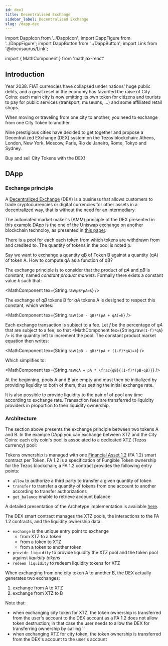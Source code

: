 ```yaml
---
id: dex1
title: Decentralised Exchange
sidebar_label: Decentralised Exchange
slug: /dapp-dex
---
```


import DappIcon from '../DappIcon';
import DappFigure from '../DappFigure';
import DappButton from '../DappButton';
import Link from '@docusaurus/Link';


import { MathComponent } from 'mathjax-react'

<DappFigure img='dex-screen.png' width='100%'/>

<DappButton url="https://edukera.github.io/completium-dapp-dex/" txt="open dapp"/>

## Introduction

Year 2038. FIAT currencies have collapsed under nations' huge public debts, and a great reset in the economy has favorited the raise of City Coins: each main city is now emitting its own token for citizens and tourists to pay for public services (transport, museums, ...) and some affiliated retail shops.

When moving or traveling from one city to another, you need to exchange from one City Token to another.

Nine prestigious cities have decided to get together and propose a Decentralized EXchange (DEX) system on the Tezos blockchain: Athens, London, New York, Moscow, Paris, Rio de Janeiro, Rome, Tokyo and Sydney.

Buy and sell City Tokens with the DEX!

## DApp

### Exchange principle

A <a href='https://en.wikipedia.org/wiki/Decentralized_exchange' target='_blank'>Decentralized Exchange</a> (DEX) is a business that allows customers to trade cryptocurrencies or digital currencies for other assets in a decentralized way, that is without the need for an intermediary.

The automated market maker's (AMM) principle of the DEX presented in this example DApp is the one of the Uniswap exchange on another blockchain technoloy, as presented in <a href='https://web.stanford.edu/~guillean/papers/uniswap_analysis.pdf' target='_blank'>this paper</a>.

There is a *pool* for each each token from which tokens are withdrawn from and credited to. The quantity of tokens in the pool is noted p.

Say we want to exchange a quantity qB of Token B against a quantity (qA) of token A. How to compute qA as a function of qB?

<DappFigure img='dex-principle.svg' width='70%'/>

The exchange principle is to consider that the product of *pA* and *pB* is constant, named *constant product markets*. Formally there exists a constant value *k* such that:

<MathComponent tex={String.raw`pB*pA=k`} />

The exchange of *qB* tokens B for *qA* tokens A is designed to respect this constant, which writes:

<MathComponent tex={String.raw`(pB - qB)*(pA + qA)=k`} />

Each exchange transaction is subject to a fee. Let *f* be the percentage of *qA* that are subject to a fee, so that <MathComponent tex={String.raw`(1-f)*qA`} /> is the quantity left to increment the pool. The constant product market equation then writes:

<MathComponent tex={String.raw`(pB - qB)*(pA + (1-f)*qA)=k`} />

Which simplifies to:

<MathComponent tex={String.raw`qA = pA * \frac{qB}{(1-f)*(pB-qB)}`} />

At the beginning, pools A and B are empty and must then be initialized by providing liquidity to both of them, thus setting the initial exchange rate.

It is also possible to provide liquidity to the pair of of pool any time according to exchange rate. Transaction fees are transferred to liquidity providers in proportion to their liquidity ownership.

### Architecture

The section above presents the exchange principle between two tokens A and B. In the example DApp you can exchange between XTZ and the City Coins: each city coin's pool is associated to a dedicated XTZ (Tezos currency) pool:

<DappFigure img='dex-principle2.svg' width='30%'/>

Tokens ownership is managed with one <a href='' target='_blank'>Financial Asset 1.2</a> (FA 1.2) <Link to='/docs/dapp-tools/tezos#smart-contract'>smart contract</Link> per Token. FA 1.2 is a specification of Fungible Token ownership for the Tezos blockchain; a FA 1.2 contract provides the following entry points:
* `allow` to authorize a third party to transfer a given quantity of token
* `transfer` to transfer a quantity of tokens from one account to another according to transfer authorizations
* `get_balance` enable to retrieve account balance

A detailed presentation of the <Link to='/docs/dapp-tools/archetype'>Archetype</Link> implementation is available <a href='' target='_blank'>here</a>.

The <Link to='/docs/dapp-dex/interface'>DEX smart contract</Link> manages the XTZ pools, the interactions to the FA 1.2 contracts, and the liquidity ownership data:

<DappFigure img='dex-principle3.svg' width='80%'/>

* `exchange` is the unique entry point to exchange
  * from XTZ to a token
  * from a token to XTZ
  * from a token to another token
* `provide liquidity` to provide liquidity the XTZ pool and the token pool against *liquidity tokens*
* `redeem liquidity` to redeem liquidity tokens for XTZ

When exchanging from one city token A to another B, the DEX actually generates two exchanges:
1. exchange from A to XTZ
2. exchange from XTZ to B

Note that:
* when exchanging city token for XTZ, the token ownership is transferred from the user's account to the DEX account as a FA 1.2 does not allow token destruction; in that case the user needs to allow the DEX for transferring ownership by calling ``
* when exchanging XTZ for city token, the token ownership is transferred from the DEX's account to the user's account


